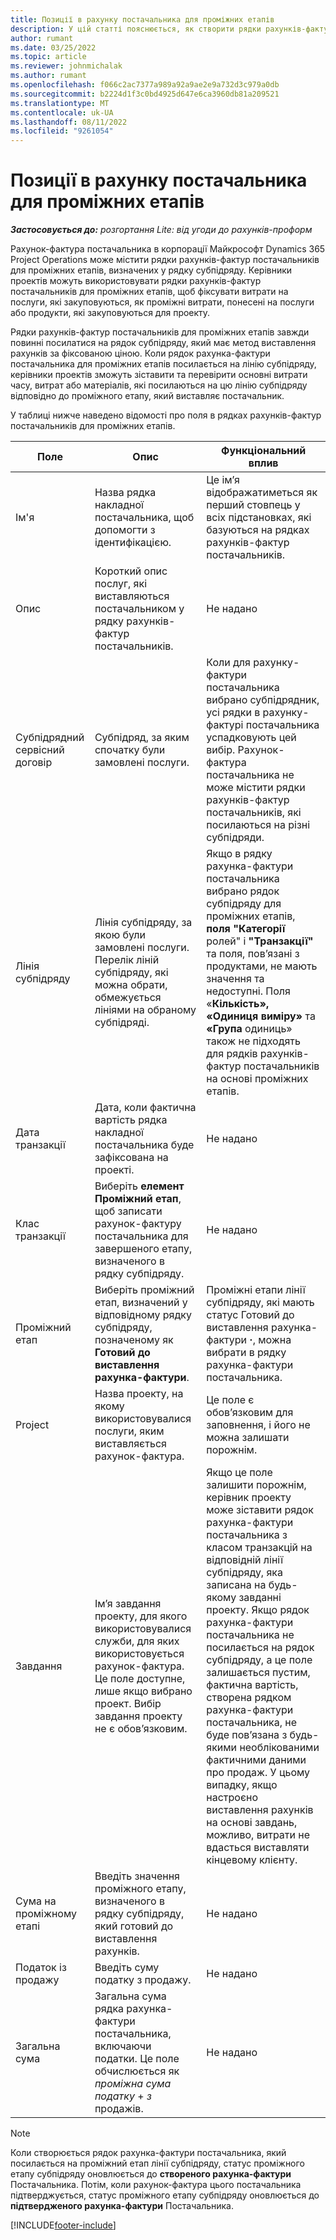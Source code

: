 ```yaml
---
title: Позиції в рахунку постачальника для проміжних етапів
description: У цій статті пояснюється, як створити рядки рахунків-фактур постачальників для проміжних етапів субпідряду.
author: rumant
ms.date: 03/25/2022
ms.topic: article
ms.reviewer: johnmichalak
ms.author: rumant
ms.openlocfilehash: f066c2ac7377a989a92a9ae2e9a732d3c979a0db
ms.sourcegitcommit: b2224d1f3c0bd4925d647e6ca3960db81a209521
ms.translationtype: MT
ms.contentlocale: uk-UA
ms.lasthandoff: 08/11/2022
ms.locfileid: "9261054"
---
```

# <a name="vendor-invoice-lines-for-milestones"></a>Позиції в рахунку постачальника для проміжних етапів

_**Застосовується до:** розгортання Lite: від угоди до рахунків-проформ_

Рахунок-фактура постачальника в корпорації Майкрософт Dynamics 365 Project Operations може містити рядки рахунків-фактур постачальників для проміжних етапів, визначених у рядку субпідряду. Керівники проектів можуть використовувати рядки рахунків-фактур постачальників для проміжних етапів, щоб фіксувати витрати на послуги, які закуповуються, як проміжні витрати, понесені на послуги або продукти, які закуповуються для проекту.

Рядки рахунків-фактур постачальників для проміжних етапів завжди повинні посилатися на рядок субпідряду, який має метод виставлення рахунків за фіксованою ціною. Коли рядок рахунка-фактури постачальника для проміжних етапів посилається на лінію субпідряду, керівники проектів зможуть зіставити та перевірити основні витрати часу, витрат або матеріалів, які посилаються на цю лінію субпідряду відповідно до проміжного етапу, який виставляє постачальник.

У таблиці нижче наведено відомості про поля в рядках рахунків-фактур постачальників для проміжних етапів.

| Поле | Опис | Функціональний вплив |
| --- | --- | --- |
| Ім'я | Назва рядка накладної постачальника, щоб допомогти з ідентифікацією. | Це ім’я відображатиметься як перший стовпець у всіх підстановках, які базуються на рядках рахунків-фактур постачальників. |
| Опис | Короткий опис послуг, які виставляються постачальником у рядку рахунків-фактур постачальників. | Не надано |
| Субпідрядний сервісний договір | Субпідряд, за яким спочатку були замовлені послуги. | Коли для рахунку-фактури постачальника вибрано субпідрядник, усі рядки в рахунку-фактурі постачальника успадковують цей вибір. Рахунок-фактура постачальника не може містити рядки рахунків-фактур постачальників, які посилаються на різні субпідряди. |
| Лінія субпідряду | Лінія субпідряду, за якою були замовлені послуги. Перелік ліній субпідряду, які можна обрати, обмежується лініями на обраному субпідряді. | Якщо в рядку рахунка-фактури постачальника вибрано рядок субпідряду для проміжних етапів, **поля "Категорії** ролей" і **"Транзакції"** та поля, пов’язані з продуктами, не мають значення та недоступні. Поля «**Кількість»,** **«Одиниця виміру»** та **«Група** одиниць» також не підходять для рядків рахунків-фактур постачальників на основі проміжних етапів. |
| Дата транзакції | Дата, коли фактична вартість рядка накладної постачальника буде зафіксована на проекті. | Не надано |
| Клас транзакції | Виберіть **елемент Проміжний етап**, щоб записати рахунок-фактуру постачальника для завершеного етапу, визначеного в рядку субпідряду. | Не надано |
| Проміжний етап | Виберіть проміжний етап, визначений у відповідному рядку субпідряду, позначеному як **Готовий до виставлення рахунка-фактури**. | Проміжні етапи лінії субпідряду, які мають статус Готовий до виставлення рахунка-фактури **·**, можна вибрати в рядку рахунка-фактури постачальника. |
| Project | Назва проекту, на якому використовувалися послуги, яким виставляється рахунок-фактура. | Це поле є обов’язковим для заповнення, і його не можна залишати порожнім. |
| Завдання | Ім’я завдання проекту, для якого використовувалися служби, для яких використовується рахунок-фактура. Це поле доступне, лише якщо вибрано проект. Вибір завдання проекту не є обов’язковим. | Якщо це поле залишити порожнім, керівник проекту може зіставити рядок рахунка-фактури постачальника з класом транзакцій на відповідній лінії субпідряду, яка записана на будь-якому завданні проекту. Якщо рядок рахунка-фактури постачальника не посилається на рядок субпідряду, а це поле залишається пустим, фактична вартість, створена рядком рахунка-фактури постачальника, не буде пов’язана з будь-якими необлікованими фактичними даними про продаж. У цьому випадку, якщо настроєно виставлення рахунків на основі завдань, можливо, витрати не вдасться виставляти кінцевому клієнту. |
| Сума на проміжному етапі | Введіть значення проміжного етапу, визначеного в рядку субпідряду, який готовий до виставлення рахунків. | Не надано |
| Податок із продажу | Введіть суму податку з продажу. | Не надано |
| Загальна сума | Загальна сума рядка рахунка-фактури постачальника, включаючи податки. Це поле обчислюється як *проміжна сума податку* + *з* продажів. | Не надано |

> [!NOTE]
> Коли створюється рядок рахунка-фактури постачальника, який посилається на проміжний етап лінії субпідряду, статус проміжного етапу субпідряду оновлюється до **створеного рахунка-фактури** Постачальника. Потім, коли рахунок-фактура цього постачальника підтверджується, статус проміжного етапу субпідряду оновлюється до **підтвердженого рахунка-фактури** Постачальника.

[!INCLUDE[footer-include](../../includes/footer-banner.md)]
